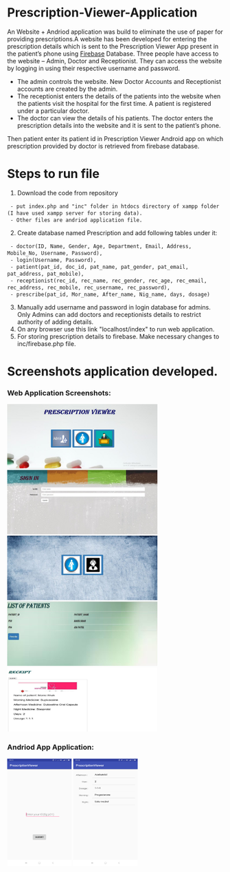 # Prescription-Viewer-Application
An Website + Andriod application was build to eliminate the use of paper for providing prescriptions.A website has been developed for entering the prescription details which is sent to the Prescription Viewer App present in the patient’s phone using [Firebase](https://firebase.google.com/) Database. Three people have access to the website – Admin, Doctor and Receptionist. They can access the website by logging in using their respective username and password.

-	The admin controls the website. New Doctor Accounts and Receptionist accounts are created by the admin. 
-	The receptionist enters the details of the patients into the website when the patients visit the hospital for the first time. A patient is registered under a particular doctor. 
-	The doctor can view the details of his patients. The doctor enters the prescription details into the website and it is sent to the patient’s phone.

Then patient enter its patient id in Prescription Viewer Android app on which prescription provided by doctor is retrieved from firebase database.

# Steps to run file
1. Download the code from repository
```
 - put index.php and "inc" folder in htdocs directory of xampp folder (I have used xampp server for storing data).
 - Other files are andriod application file.
 ```
2. Create database named Prescription and add following tables under it:
```
 - doctor(ID, Name, Gender, Age, Department, Email, Address, Mobile_No, Username, Password), 
 - login(Username, Password), 
 - patient(pat_id, doc_id, pat_name, pat_gender, pat_email, pat_address, pat_mobile),
 - receptionist(rec_id, rec_name, rec_gender, rec_age, rec_email, rec_address, rec_mobile, rec_username, rec_password),
 - prescribe(pat_id, Mor_name, After_name, Nig_name, days, dosage)
 ```
3. Manually add username and password in login database for admins. Only Admins can add doctors and receptionists details to            restrict authority of adding details.
4. On any browser use this link "localhost/index" to run web application.
5. For storing prescription details to firebase. Make necessary changes to inc/firebase.php file.

# Screenshots application developed. 
### Web Application Screenshots:
<img src="inc/OutputSC/WebAppSC1.JPG" width="350px" height="150px"> <img src="inc/OutputSC/WebAppSC2.JPG" width="350px" height="150px"> <img src="inc/OutputSC/WebAppSC3.JPG" width="350px" height="150px"> <img src="inc/OutputSC/WebAppSC4.JPG" width="350px" height="150px"> <img src="inc/OutputSC/WebAppSC5.JPG" width="350px" height="150px">
### Andriod App Application:
<img src="inc/OutputSC/AndriodloginSC.png" width="150px" height="250px"> <img src="inc/OutputSC/AndriodpresSC.png" width="150px" height="250px">
